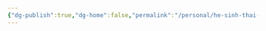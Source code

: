 ```yaml
---
{"dg-publish":true,"dg-home":false,"permalink":"/personal/he-sinh-thai-ve-tien/tao-cong-dong-hoac-he-sinh-thai-tien-ca-nhan/","dgPassFrontmatter":true,"noteIcon":"","updated":"2025-01-14T22:28:26.907+07:00"}
---
```



